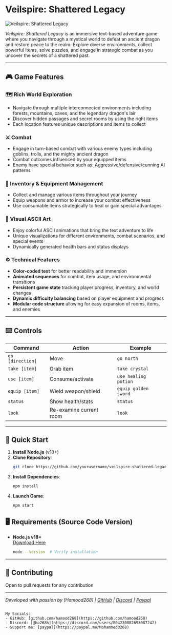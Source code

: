# Veilspire: Shattered Legacy 

![Veilspire: Shattered Legacy](https://i.ibb.co/4vMjZw1/Veilspire-Shattered-Legacy.png)

*Veilspire: Shattered Legacy* is an immersive text-based adventure game where you navigate through a mystical world to defeat an ancient dragon and restore peace to the realm. Explore diverse environments, collect powerful items, solve puzzles, and engage in strategic combat as you uncover the secrets of a shattered past.

---

## 🎮 Game Features

### 🗺️ Rich World Exploration
- Navigate through multiple interconnected environments including forests, mountains, caves, and the legendary dragon's lair
- Discover hidden passages and secret rooms by using the right items
- Each location features unique descriptions and items to collect

### ⚔️ Combat  
- Engage in turn-based combat with various enemy types including goblins, trolls, and the mighty ancient dragon
- Combat outcomes influenced by your equipped items
- Enemy have special behavior such as: Aggressive/defensive/cunning AI patterns

### 🎒 Inventory & Equipment Management
- Collect and manage various items throughout your journey
- Equip weapons and armor to increase your combat effectiveness
- Use consumable items strategically to heal or gain special advantages

### 🎨 Visual ASCII Art
- Enjoy colorful ASCII animations that bring the text adventure to life
- Unique visualizations for different environments, combat scenarios, and special events
- Dynamically generated health bars and status displays

### ⚙️ Technical Features
- **Color-coded text** for better readability and immersion
- **Animated sequences** for combat, item usage, and environmental transitions
- **Persistent game state** tracking player progress, inventory, and world changes
- **Dynamic difficulty balancing** based on player equipment and progress
- **Modular code structure** allowing for easy expansion of rooms, items, and enemies

---

## ⌨️ Controls  
| Command          | Action                          | Example                   |  
|------------------|---------------------------------|---------------------------|  
| `go [direction]` | Move                            | `go north`                |  
| `take [item]`    | Grab item                       | `take crystal`            |  
| `use [item]`     | Consume/activate                | `use healing potion`      |  
| `equip [item]`   | Wield weapon/shield             | `equip golden sword`      |   
| `status`         | Show health/stats               | `status`                  |  
| `look`           | Re-examine current room         | `look`                    |  

---

## 🚀 Quick Start  
1. **Install Node.js** (v18+)  
2. **Clone Repository**:  
   ```bash  
   git clone https://github.com/yourusername/veilspire-shattered-legacy.git  
   ```  
3. **Install Dependencies**:  
   ```bash  
   npm install  
   ```  
4. **Launch Game**:  
   ```bash  
   npm start  
   ```  

## 🖥️ Requirements (Source Code Version)
- **Node.js v18+**  
  [Download Here](https://nodejs.org)  
  ```bash
  node --version  # Verify installation

---

## 🤝 Contributing  
Open to pull requests for any contribution

--- 

*Developed with passion by [Hamood268] | [GitHub](https://github.com/yourprofile) | [Discord](https://discord.com/users/804230882693087242) | [Paypal](https://paypal.me/Mohammed0268)*
```

My Socials:
- GitHub: [github.com/hamood268](https://github.com/hamood268)
- Discord: [@ha268h](https://discord.com/users/804230882693087242)
- Support me: [paypal](https://paypal.me/Mohammed0268)

